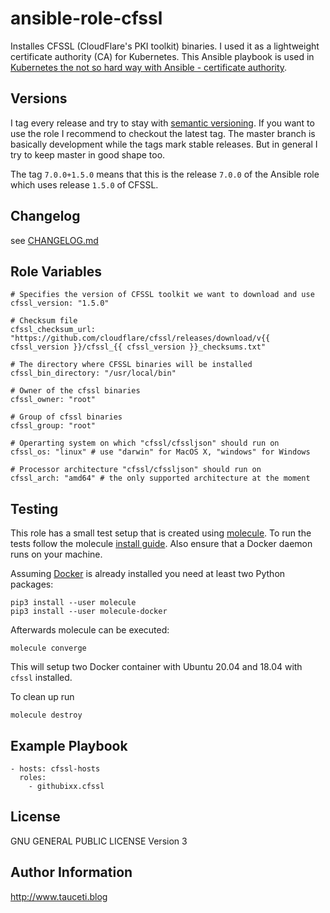 ansible-role-cfssl
==================

Installes CFSSL (CloudFlare's PKI toolkit) binaries. I used it as a lightweight certificate authority (CA) for Kubernetes. This Ansible playbook is used in [Kubernetes the not so hard way with Ansible - certificate authority](https://www.tauceti.blog/post/kubernetes-the-not-so-hard-way-with-ansible-certificate-authority/).

Versions
--------

I tag every release and try to stay with [semantic versioning](http://semver.org). If you want to use the role I recommend to checkout the latest tag. The master branch is basically development while the tags mark stable releases. But in general I try to keep master in good shape too.

The tag `7.0.0+1.5.0` means that this is the release `7.0.0` of the Ansible role which uses release `1.5.0` of CFSSL.

Changelog
---------

see [CHANGELOG.md](https://github.com/githubixx/ansible-role-cfssl/blob/master/CHANGELOG.md)

Role Variables
--------------

```
# Specifies the version of CFSSL toolkit we want to download and use
cfssl_version: "1.5.0"

# Checksum file
cfssl_checksum_url: "https://github.com/cloudflare/cfssl/releases/download/v{{ cfssl_version }}/cfssl_{{ cfssl_version }}_checksums.txt"

# The directory where CFSSL binaries will be installed
cfssl_bin_directory: "/usr/local/bin"

# Owner of the cfssl binaries
cfssl_owner: "root"

# Group of cfssl binaries
cfssl_group: "root"

# Operarting system on which "cfssl/cfssljson" should run on
cfssl_os: "linux" # use "darwin" for MacOS X, "windows" for Windows

# Processor architecture "cfssl/cfssljson" should run on
cfssl_arch: "amd64" # the only supported architecture at the moment
```

Testing
-------

This role has a small test setup that is created using [molecule](https://github.com/ansible-community/molecule). To run the tests follow the molecule [install guide](https://molecule.readthedocs.io/en/latest/installation.html). Also ensure that a Docker daemon runs on your machine.

Assuming [Docker](https://www.docker.io) is already installed you need at least two Python packages:

```
pip3 install --user molecule
pip3 install --user molecule-docker
```

Afterwards molecule can be executed:

```
molecule converge
```

This will setup two Docker container with Ubuntu 20.04 and 18.04 with `cfssl` installed.

To clean up run

```
molecule destroy
```

Example Playbook
----------------

```
- hosts: cfssl-hosts
  roles:
    - githubixx.cfssl
```

License
-------

GNU GENERAL PUBLIC LICENSE Version 3

Author Information
------------------

http://www.tauceti.blog
